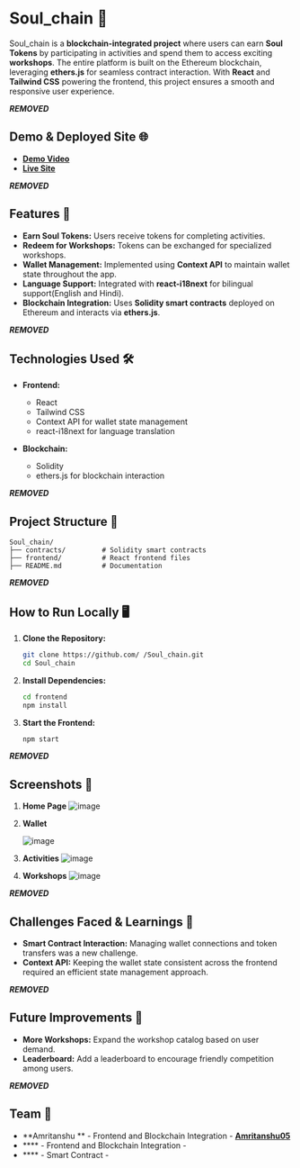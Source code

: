 # **Soul_chain 🎯**  
Soul_chain is a **blockchain-integrated project** where users can earn **Soul Tokens** by participating in activities and spend them to access exciting **workshops**. The entire platform is built on the Ethereum blockchain, leveraging **ethers.js** for seamless contract interaction. With **React** and **Tailwind CSS** powering the frontend, this project ensures a smooth and responsive user experience.

***REMOVED***

## **Demo & Deployed Site 🌐**  
- **[Demo Video](https://www.loom.com/share/ef1fa5de51c94bd0868c71f94e206632?sid=a2d206b3-a709-40d4-9564-992e5b01a124)**
- **[Live Site](https://mind-chain.vercel.app/)**

***REMOVED***

## **Features 🚀**  
- **Earn Soul Tokens:** Users receive tokens for completing activities.  
- **Redeem for Workshops:** Tokens can be exchanged for specialized workshops.  
- **Wallet Management:** Implemented using **Context API** to maintain wallet state throughout the app.  
- **Language Support:** Integrated with **react-i18next** for bilingual support(English and Hindi).  
- **Blockchain Integration:** Uses **Solidity smart contracts** deployed on Ethereum and interacts via **ethers.js**.  

***REMOVED***

## **Technologies Used 🛠️**  
- **Frontend:**  
  - React  
  - Tailwind CSS  
  - Context API for wallet state management  
  - react-i18next for language translation  

- **Blockchain:**  
  - Solidity  
  - ethers.js for blockchain interaction  

***REMOVED***

## **Project Structure 📂**  
```plaintext
Soul_chain/
├── contracts/         # Solidity smart contracts
├── frontend/          # React frontend files
├── README.md          # Documentation
```

***REMOVED***

## **How to Run Locally 🖥️**  

1. **Clone the Repository:**  
   ```bash
   git clone https://github.com/ /Soul_chain.git
   cd Soul_chain
   
2. **Install Dependencies:**  
   ```bash
   cd frontend
   npm install

3. **Start the Frontend:**  
   ```bash
   npm start

***REMOVED***

## **Screenshots 📸**

1. **Home Page**
   ![image](https://github.com/user-attachments/assets/656ef89c-41db-4f55-bb13-5421b2f894e7)

2. **Wallet**

   ![image](https://github.com/user-attachments/assets/b3bdc384-02c7-493c-ab82-94061f553c77)

4. **Activities**
   ![image](https://github.com/user-attachments/assets/49e800a9-7ef8-4504-b9c4-fd0f39d824fc)

5. **Workshops**
   ![image](https://github.com/user-attachments/assets/5290ff10-1bed-4e6b-b4d0-e73cfd2df857)

***REMOVED***

## **Challenges Faced & Learnings 🧠**
- **Smart Contract Interaction:** Managing wallet connections and token transfers was a new challenge.
- **Context API:** Keeping the wallet state consistent across the frontend required an efficient state management approach.

***REMOVED***

## **Future Improvements 🌱**
- **More Workshops:** Expand the workshop catalog based on user demand.
- **Leaderboard:** Add a leaderboard to encourage friendly competition among users.

***REMOVED***

## **Team 👥**
- **Amritanshu ** - Frontend and Blockchain Integration - **[Amritanshu05](https://github.com/Amritanshu05)**
- **** - Frontend and Blockchain Integration - **[ ](https://github.com/ )**
- **** - Smart Contract - **[ ]( )**





